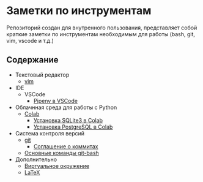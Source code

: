 # Заметки по инструментам

Репозиторий создан для внутренного пользования, представляет собой краткие заметки по инструментам необходимым для работы (bash, git, vim, vscode и т.д.)

## Содержание

- Текстовый редактор
  - [vim](/tools/vim.md)
- IDE
  - VSCode
    - [Pipenv в VSCode](/tools/pipenv_vscode.md)
- Облачнная среда для работы с Python
  - [Colab](/tools/colab.md)
    - [Установка SQLite3 в Colab](/tools/sqlite3/md)
    - [Установка PostgreSQL в Colab](/tools/postgresql.md)
- Система контроля версий
  - [git](/tools/git.md)
    - [Соглашение о коммитах](/tools/conventional-commit-messages.md)
  - [Основные команды git-bash](/tools/bash.md)
- Дополнительно
  - [Виртуальное окружение](/tools/env.md)
  - [LaTeX](/tools/latex.md)
